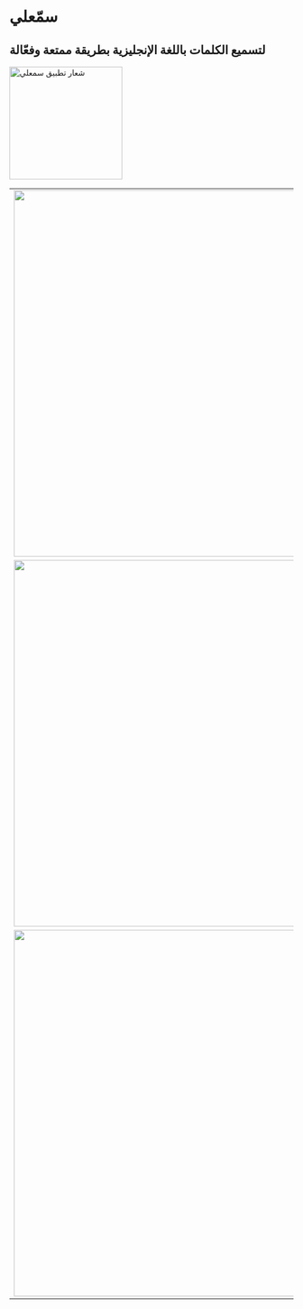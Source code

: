 <h1>سمّعلي</h1>
<h2>لتسميع الكلمات باللغة الإنجليزية بطريقة ممتعة وفعّالة</h2>

<img width="200px" src="https://github.com/user-attachments/assets/61c7c021-450f-4c11-929b-06c3e6fda42c" alt="شعار تطبيق سمعلي">

<table>
  <tr>
    <td><img width="650px" src="https://github.com/user-attachments/assets/b456a48f-6289-4ad8-9f65-42151c5ba127"></td>
    <td><img width="650px" src="https://github.com/user-attachments/assets/54f33bb1-6149-4a1f-8ed6-4256bc529338"></td>
    <td><img width="650px" src="https://github.com/user-attachments/assets/09b2c205-4d8f-4883-9504-6b2c0bcb2dcb"></td>
    <td><img width="650px" src="https://github.com/user-attachments/assets/f5787555-e892-4f41-8ee3-0dbf15981df5"></td>
    <td><img width="650px" src="https://github.com/user-attachments/assets/2e81b452-dce6-49bd-a399-9bd313ddfe80"></td>
    <td><img width="650px" src="https://github.com/user-attachments/assets/a07a8d75-a385-4356-9593-529aa75b67c9"></td>
    <td><img width="650px" src="https://github.com/user-attachments/assets/7cbf9d97-81c3-4591-9cb7-9c028f4f0a7b"></td>
  </tr>
  <tr>
    <td><img width="650px" src="https://github.com/user-attachments/assets/0c4d9f4e-3b1b-4b7b-b2b0-10ebf85b9ec6"></td>
    <td><img width="650px" src="https://github.com/user-attachments/assets/f24a2d68-00bc-4d50-8772-5aa2797ecacc"></td>
    <td><img width="650px" src="https://github.com/user-attachments/assets/35fabc66-e02c-4b34-b9b5-14a4c2e784ec"></td>
    <td><img width="650px" src="https://github.com/user-attachments/assets/a659da9f-71da-4324-8947-0ac23ac4bad4"></td>
    <td><img width="650px" src="https://github.com/user-attachments/assets/7a6524dc-f3fe-499d-802a-2d1e7e99fcde"></td>
    <td><img width="650px" src="https://github.com/user-attachments/assets/54b49a54-552c-4b11-848b-b3eff7c7bb92"></td>
    <td><img width="650px" src="https://github.com/user-attachments/assets/49cefc03-0ab5-4187-863a-c9e107d6fd2a"></td>
  </tr>
  <tr>
    <td><img width="650px" src="https://github.com/user-attachments/assets/54eef74b-a00f-4611-8652-3fd9c5acbe8c"></td>
  </tr>
</table>
